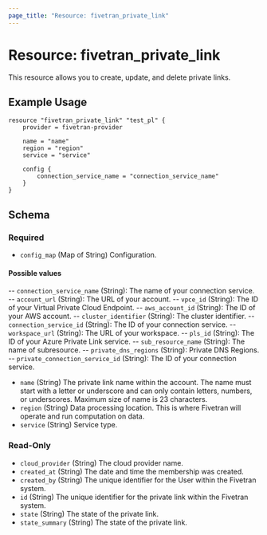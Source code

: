 ```yaml
---
page_title: "Resource: fivetran_private_link"
---
```


# Resource: fivetran_private_link

This resource allows you to create, update, and delete private links.

## Example Usage

```hcl
resource "fivetran_private_link" "test_pl" {
    provider = fivetran-provider

    name = "name"
    region = "region"
    service = "service"

    config {
        connection_service_name = "connection_service_name"
    }
}
```

<!-- schema generated by tfplugindocs -->
## Schema

### Required

- `config_map` (Map of String) Configuration.

#### Possible values  
-- `connection_service_name` (String): The name of your connection service.
-- `account_url` (String): The URL of your account.
-- `vpce_id` (String): The ID of your Virtual Private Cloud Endpoint.
-- `aws_account_id` (String): The ID of your AWS account.
-- `cluster_identifier` (String): The cluster identifier.
-- `connection_service_id` (String): The ID of your connection service.
-- `workspace_url` (String): The URL of your workspace.
-- `pls_id` (String): The ID of your Azure Private Link service.
-- `sub_resource_name` (String): The name of subresource.
-- `private_dns_regions` (String): Private DNS Regions.
-- `private_connection_service_id` (String): The ID of your connection service.
- `name` (String) The private link name within the account. The name must start with a letter or underscore and can only contain letters, numbers, or underscores. Maximum size of name is 23 characters.
- `region` (String) Data processing location. This is where Fivetran will operate and run computation on data.
- `service` (String) Service type.

### Read-Only

- `cloud_provider` (String) The cloud provider name.
- `created_at` (String) The date and time the membership was created.
- `created_by` (String) The unique identifier for the User within the Fivetran system.
- `id` (String) The unique identifier for the private link within the Fivetran system.
- `state` (String) The state of the private link.
- `state_summary` (String) The state of the private link.
